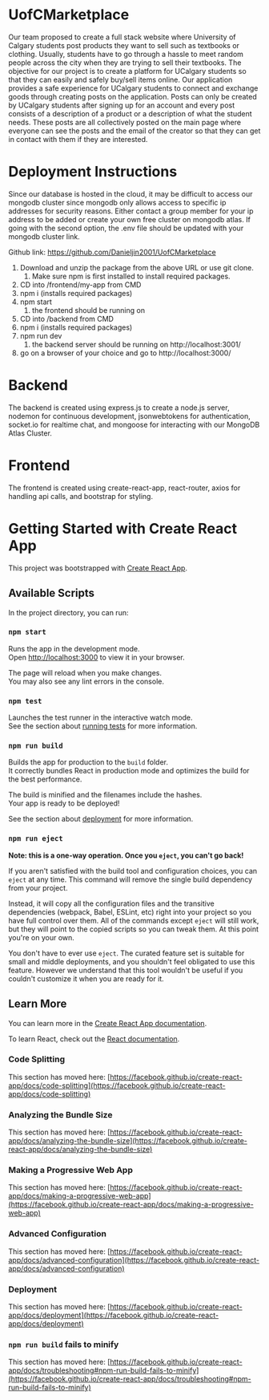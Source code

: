 # UofCMarketplace

Our team proposed to create a full stack website where University of Calgary students post products they want to sell such as textbooks or clothing. Usually, students have to go through a hassle to meet random people across the city when they are trying to sell their textbooks. The objective for our project is to create a platform for UCalgary students so that they can easily and safely buy/sell items online. Our application provides a safe experience for UCalgary students to connect and exchange goods through creating posts on the application. Posts can only be created by UCalgary students after signing up for an account and every post consists of a description of a product or a description of what the student needs. These posts are all collectively posted on the main page where everyone can see the posts and the email of the creator so that they can get in contact with them if they are interested.

# Deployment Instructions

Since our database is hosted in the cloud, it may be difficult to access our mongodb cluster since mongodb only allows access to specific ip addresses for security reasons. Either contact a group member for your ip address to be added or create your own free cluster on mongodb atlas. If going with the second option, the .env file should be updated with your mongodb cluster link.

Github link: https://github.com/Danieljin2001/UofCMarketplace

1. Download and unzip the package from the above URL or use git clone.
   1. Make sure npm is first installed to install required packages.
2. CD into /frontend/my-app from CMD
3. npm i (installs required packages)
4. npm start
   1. the frontend should be running on
5. CD into /backend from CMD
6. npm i (installs required packages)
7. npm run dev
   1. the backend server should be running on http://localhost:3001/
8. go on a browser of your choice and go to http://localhost:3000/

# Backend

The backend is created using express.js to create a node.js server, nodemon for continuous development, jsonwebtokens for authentication, socket.io for realtime chat, and mongoose for interacting with our MongoDB Atlas Cluster.

# Frontend

The frontend is created using create-react-app, react-router, axios for handling api calls, and bootstrap for styling.

# Getting Started with Create React App

This project was bootstrapped with [Create React App](https://github.com/facebook/create-react-app).

## Available Scripts

In the project directory, you can run:

### `npm start`

Runs the app in the development mode.\
Open [http://localhost:3000](http://localhost:3000) to view it in your browser.

The page will reload when you make changes.\
You may also see any lint errors in the console.

### `npm test`

Launches the test runner in the interactive watch mode.\
See the section about [running tests](https://facebook.github.io/create-react-app/docs/running-tests) for more information.

### `npm run build`

Builds the app for production to the `build` folder.\
It correctly bundles React in production mode and optimizes the build for the best performance.

The build is minified and the filenames include the hashes.\
Your app is ready to be deployed!

See the section about [deployment](https://facebook.github.io/create-react-app/docs/deployment) for more information.

### `npm run eject`

**Note: this is a one-way operation. Once you `eject`, you can't go back!**

If you aren't satisfied with the build tool and configuration choices, you can `eject` at any time. This command will remove the single build dependency from your project.

Instead, it will copy all the configuration files and the transitive dependencies (webpack, Babel, ESLint, etc) right into your project so you have full control over them. All of the commands except `eject` will still work, but they will point to the copied scripts so you can tweak them. At this point you're on your own.

You don't have to ever use `eject`. The curated feature set is suitable for small and middle deployments, and you shouldn't feel obligated to use this feature. However we understand that this tool wouldn't be useful if you couldn't customize it when you are ready for it.

## Learn More

You can learn more in the [Create React App documentation](https://facebook.github.io/create-react-app/docs/getting-started).

To learn React, check out the [React documentation](https://reactjs.org/).

### Code Splitting

This section has moved here: [https://facebook.github.io/create-react-app/docs/code-splitting](https://facebook.github.io/create-react-app/docs/code-splitting)

### Analyzing the Bundle Size

This section has moved here: [https://facebook.github.io/create-react-app/docs/analyzing-the-bundle-size](https://facebook.github.io/create-react-app/docs/analyzing-the-bundle-size)

### Making a Progressive Web App

This section has moved here: [https://facebook.github.io/create-react-app/docs/making-a-progressive-web-app](https://facebook.github.io/create-react-app/docs/making-a-progressive-web-app)

### Advanced Configuration

This section has moved here: [https://facebook.github.io/create-react-app/docs/advanced-configuration](https://facebook.github.io/create-react-app/docs/advanced-configuration)

### Deployment

This section has moved here: [https://facebook.github.io/create-react-app/docs/deployment](https://facebook.github.io/create-react-app/docs/deployment)

### `npm run build` fails to minify

This section has moved here: [https://facebook.github.io/create-react-app/docs/troubleshooting#npm-run-build-fails-to-minify](https://facebook.github.io/create-react-app/docs/troubleshooting#npm-run-build-fails-to-minify)
